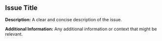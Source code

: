 ## Issue Title

**Description:**
A clear and concise description of the issue.

**Additional Information:**
Any additional information or context that might be relevant.
